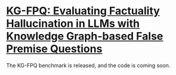 # [KG-FPQ: Evaluating Factuality Hallucination in LLMs with Knowledge Graph-based False Premise Questions](https://arxiv.org/abs/2407.05868)
The KG-FPQ benchmark is released, and the code is coming soon.
